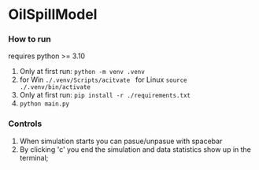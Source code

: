 # OilSpillModel


### How to run
requires python >= 3.10
1. Only at first run: `python -m venv .venv`
2. for Win `./.venv/Scripts/acitvate ` for Linux `source ./.venv/bin/activate`
3. Only at first run: `pip install -r ./requirements.txt`
4. `python main.py`


### Controls
1. When simulation starts you can pasue/unpasue with spacebar
2. By clicking 'c' you end the simulation and data statistics show up in the terminal;
